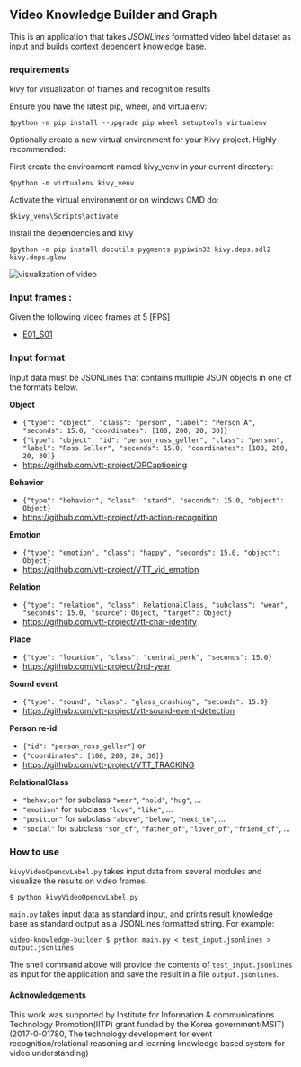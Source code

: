 ## Video Knowledge Builder and Graph

This is an application that takes *JSONLines* formatted video label dataset as input and
builds context dependent knowledge base.

### requirements
kivy for visualization of frames and recognition results

Ensure you have the latest pip, wheel, and virtualenv:

`$python -m pip install --upgrade pip wheel setuptools virtualenv`

Optionally create a new virtual environment for your Kivy project. Highly recommended:

First create the environment named kivy_venv in your current directory:

`$python -m virtualenv kivy_venv`

Activate the virtual environment or on windows CMD do: 

`$kivy_venv\Scripts\activate`

Install the dependencies and kivy 

`$python -m pip install docutils pygments pypiwin32 kivy.deps.sdl2 kivy.deps.glew`


![visualization of video](https://user-images.githubusercontent.com/14289457/62134415-674b7c80-b31b-11e9-8312-cdc7a6d7c507.PNG)

### Input frames :
Given the following video frames at 5 [FPS]

* [E01_S01](https://www.dropbox.com/sh/sblafxoo7ktv16n/AAD5GRzwni4Xk3b27dkQl9Qna?dl=0)


### Input format

Input data must be JSONLines that contains multiple JSON objects in one of the
formats below.

**Object**

* `{"type": "object", "class": "person", "label": "Person A", "seconds": 15.0, "coordinates": [100, 200, 20, 30]}`
* `{"type": "object", "id": "person_ross_geller", "class": "person", "label": "Ross Geller", "seconds": 15.0, "coordinates": [100, 200, 20, 30]}`
* https://github.com/vtt-project/DRCaptioning

**Behavior**

* `{"type": "behavior", "class": "stand", "seconds": 15.0, "object": Object}`
* https://github.com/vtt-project/vtt-action-recognition

**Emotion**

* `{"type": "emotion", "class": "happy", "seconds": 15.0, "object": Object}`
* https://github.com/vtt-project/VTT_vid_emotion

**Relation**

* `{"type": "relation", "class": RelationalClass, "subclass": "wear", "seconds": 15.0, "source": Object, "target": Object}`
* https://github.com/vtt-project/vtt-char-identify

**Place**

* `{"type": "location", "class": "central_perk", "seconds": 15.0}`
* https://github.com/vtt-project/2nd-year

**Sound event**

* `{"type": "sound", "class": "glass_crashing", "seconds": 15.0}`
* https://github.com/vtt-project/vtt-sound-event-detection

**Person re-id**

* `{"id": "person_ross_geller"}` or
* `{"coordinates": [100, 200, 20, 30]}`
* https://github.com/vtt-project/VTT_TRACKING

**RelationalClass**

* `"behavior"` for subclass `"wear"`, `"hold"`, `"hug"`, …
* `"emotion"` for subclass `"love"`, `"like"`, …
* `"position"` for subclass `"above"`, `"below"`, `"next_to"`, …
* `"social"` for subclass `"son_of"`, `"father_of"`, `"lover_of"`, `"friend_of"`, …



### How to use
`kivyVideoOpencvLabel.py` takes input data from several modules and visualize the results on video frames.

```
$ python kivyVideoOpencvLabel.py
```

`main.py` takes input data as standard input, and prints result knowledge base as
standard output as a JSONLines formatted string. For example:

```
video-knowledge-builder $ python main.py < test_input.jsonlines > output.jsonlines
```

The shell command above will provide the contents of `test_input.jsonlines` as
input for the application and save the result in a file `output.jsonlines`.


#### Acknowledgements

This work was supported by Institute for Information & communications Technology Promotion(IITP) grant funded by the Korea government(MSIT) (2017-0-01780, The technology development for event recognition/relational reasoning and learning knowledge based system for video understanding)
